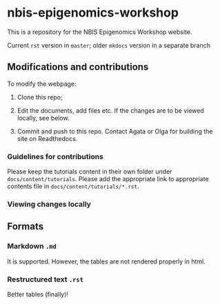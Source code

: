 # nbis-epigenomics-workshop

This is a repository for the NBIS Epigenomics Workshop website.

Current `rst` version in `master`; older `mkdocs` version in a separate branch




## Modifications and contributions

To modify the webpage:

1. Clone this repo;

3. Edit the documents, add files etc. If the changes are to be viewed locally, see below.

4. Commit and push to this repo. Contact Agata or Olga for building the site on Readthedocs.


### Guidelines for contributions

Please keep the tutorials content in their own folder under `docs/content/tutorials`. Please add the appropriate link to appropriate contents file in `docs/content/tutorials/*.rst`.


### Viewing changes locally



## Formats

### Markdown `.md`

It is supported. However, the tables are not rendered properly in html.


### Restructured text `.rst`


Better tables (finally)!

